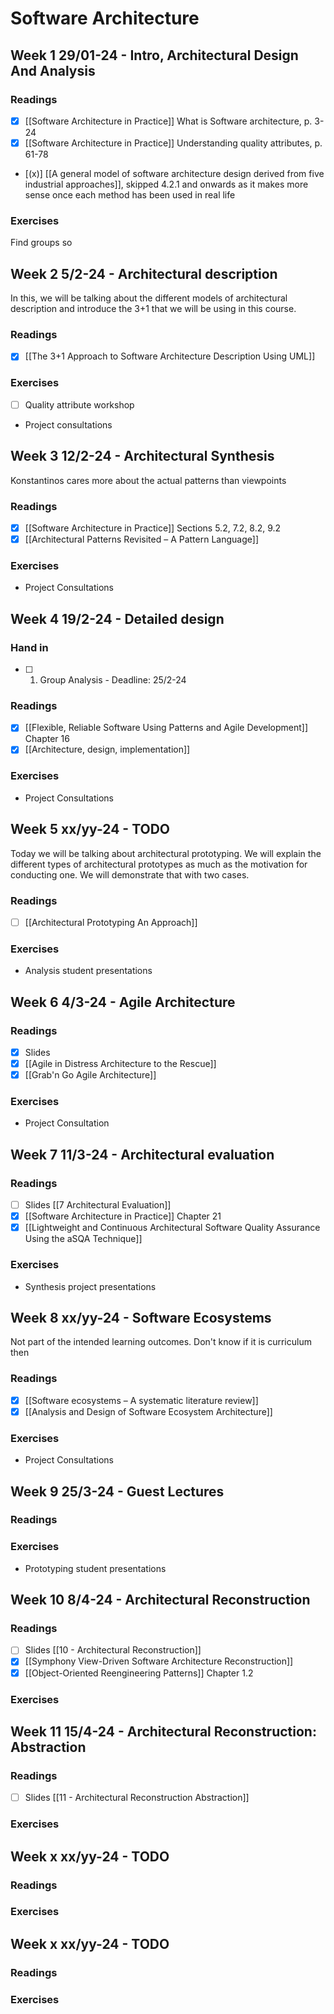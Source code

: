 # Software Architecture

## Week 1 29/01-24 - Intro, Architectural Design And Analysis

### Readings
- [x] [[Software Architecture in Practice]] What is Software architecture, p. 3-24 
- [x] [[Software Architecture in Practice]] Understanding quality attributes, p. 61-78
- [(x)] [[A general model of software architecture design derived from five industrial approaches]], skipped 4.2.1 and onwards as it makes more sense once each method has been used in real life

### Exercises
Find groups so

## Week 2 5/2-24 - Architectural description
In this, we will be talking about the different models of architectural description and introduce the 3+1 that we will be using in this course.

### Readings
- [x] [[The 3+1 Approach to Software Architecture Description Using UML]]

### Exercises
- [ ] Quality attribute workshop
- Project consultations

## Week 3 12/2-24 - Architectural Synthesis
Konstantinos cares more about the actual patterns than viewpoints 

### Readings
- [x] [[Software Architecture in Practice]] Sections 5.2, 7.2, 8.2, 9.2
- [x] [[Architectural Patterns Revisited – A Pattern Language]] 

### Exercises
- Project Consultations

## Week 4 19/2-24 - Detailed design

### Hand in
- [ ] 1. Group Analysis - Deadline: 25/2-24

### Readings
- [x] [[Flexible, Reliable Software Using Patterns and Agile Development]] Chapter 16
- [x] [[Architecture, design, implementation]]

### Exercises
- Project Consultations

## Week 5 xx/yy-24 - TODO
Today we will be talking about architectural prototyping. We will explain the different types of architectural prototypes as much as the motivation for conducting one. We will demonstrate that with two cases.

### Readings
- [ ] [[Architectural Prototyping An Approach]]

### Exercises
- Analysis student presentations

## Week 6 4/3-24 - Agile Architecture

### Readings
- [x] Slides
- [x] [[Agile in Distress Architecture to the Rescue]]
- [x] [[Grab'n Go Agile Architecture]]

### Exercises
- Project Consultation

## Week 7 11/3-24 - Architectural evaluation 

### Readings
- [ ] Slides [[7 Architectural Evaluation]]
- [x] [[Software Architecture in Practice]] Chapter 21
- [x] [[Lightweight and Continuous Architectural Software Quality Assurance Using the aSQA Technique]]

### Exercises
- Synthesis project presentations

## Week 8 xx/yy-24 - Software Ecosystems
Not part of the intended learning outcomes. Don't know if it is curriculum then

### Readings
- [x] [[Software ecosystems – A systematic literature review]]
- [x] [[Analysis and Design of Software Ecosystem Architecture]]

### Exercises
- Project Consultations

## Week 9 25/3-24 - Guest Lectures

### Readings

### Exercises
- Prototyping student presentations

## Week 10 8/4-24 - Architectural Reconstruction

### Readings
- [ ] Slides [[10 - Architectural Reconstruction]]
- [x] [[Symphony View-Driven Software Architecture Reconstruction]]
- [x] [[Object-Oriented Reengineering Patterns]] Chapter 1.2

### Exercises

## Week 11 15/4-24 - Architectural Reconstruction: Abstraction

### Readings
- [ ] Slides [[11 - Architectural Reconstruction Abstraction]]

### Exercises

## Week x xx/yy-24 - TODO

### Readings

### Exercises

## Week x xx/yy-24 - TODO

### Readings

### Exercises
